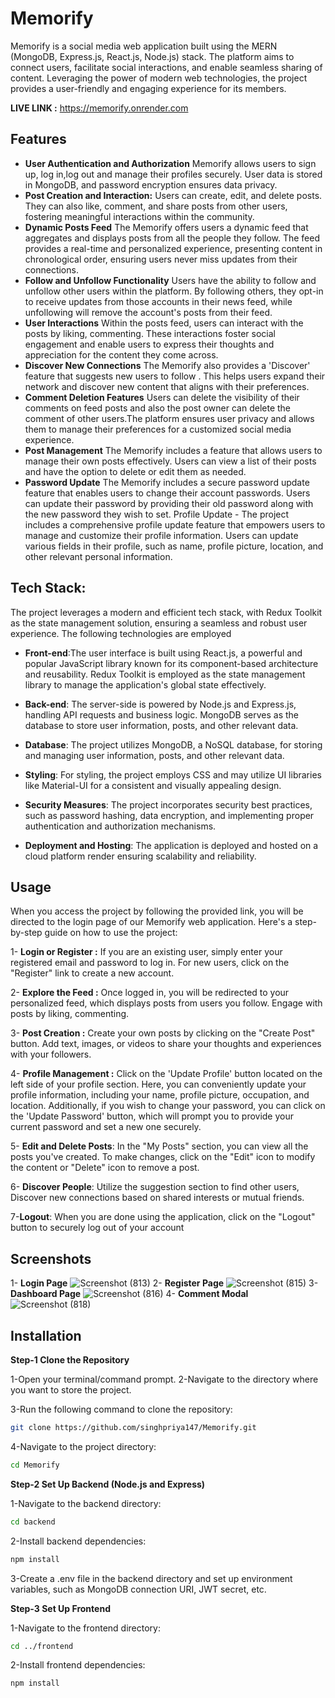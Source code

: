 # Memorify

Memorify is a social media web application built using the MERN (MongoDB, Express.js, React.js, Node.js) stack. The platform aims to connect users, facilitate social interactions, and enable seamless sharing of content. Leveraging the power of modern web technologies, the project provides a user-friendly and engaging experience for its members.

**LIVE LINK :** https://memorify.onrender.com
## Features
- **User Authentication and Authorization**
Memorify allows users to sign up, log in,log out and manage their profiles securely. User data is stored in MongoDB, and password encryption ensures data privacy.
- **Post Creation and Interaction:**
Users can create, edit, and delete posts. They can also like, comment, and share posts from other users, fostering meaningful interactions within the community.
- **Dynamic Posts Feed**
The Memorify offers users a dynamic feed that aggregates and displays posts from all the people they follow. The feed provides a real-time and personalized experience, presenting content in chronological order, ensuring users never miss updates from their connections.
- **Follow and Unfollow Functionality**
Users have the ability to follow and unfollow other users within the platform. By following others, they opt-in to receive updates from those accounts in their news feed, while unfollowing will remove the account's posts from their feed.
- **User Interactions**
 Within the posts feed, users can interact with the posts by liking, commenting. These interactions foster social engagement and enable users to express their thoughts and appreciation for the content they come across.
- **Discover New Connections**
The Memorify also provides a 'Discover' feature that suggests new users to follow . This helps users expand their network and discover new content that aligns with their preferences.
- **Comment Deletion Features**
Users can delete the visibility of their comments on feed posts and also the post owner can delete the comment of other users.The platform ensures user privacy and allows them to manage their preferences for a customized social media experience.
- **Post Management**
The Memorify includes a feature that allows users to manage their own posts effectively. Users can view a list of their posts and have the option to delete or edit them as needed.
- **Password Update**
The Memorify includes a secure password update feature that enables users to change their account passwords. Users can update their password by providing their old password along with the new password they wish to set.
Profile Update - The project includes a comprehensive profile update feature that empowers users to manage and customize their profile information.
Users can update various fields in their profile, such as name, profile picture, location, and other relevant personal information.

## Tech Stack:

The project leverages a modern and efficient tech stack, with Redux Toolkit as the state management solution, ensuring a seamless and robust user experience. The following technologies are employed

  -  **Front-end**:The user interface is built using React.js, a powerful and popular JavaScript library known for its component-based architecture and reusability. Redux Toolkit is employed as the state management library to manage the application's global state effectively.

  -  **Back-end**: The server-side is powered by Node.js and Express.js, handling API requests and business logic. MongoDB serves as the database to store user information, posts, and other relevant data.

  -   **Database**: The project utilizes MongoDB, a NoSQL database, for storing and managing user information, posts, and other relevant data.


  - **Styling**: For styling, the project employs CSS and may utilize UI libraries like Material-UI for a consistent and visually appealing design.

  -  **Security Measures**: The project incorporates security best practices, such as password hashing, data encryption, and implementing proper authentication and authorization mechanisms.
  -  **Deployment and Hosting**: The application is deployed and hosted on a cloud platform render ensuring scalability and reliability.
    
## Usage

When you access the project by following the provided link, you will be directed to the login page of our Memorify web application. Here's a step-by-step guide on how to use the project:

1- **Login or Register :** If you are an existing user, simply enter your registered email and password to log in. For new users, click on the "Register" link to create a new account.

2- **Explore the Feed :** Once logged in, you will be redirected to your personalized feed, which displays posts from users you follow. Engage with posts by liking, commenting.

3- **Post Creation :** Create your own posts by clicking on the "Create Post" button. Add text, images, or videos to share your thoughts and experiences with your followers.

4- **Profile Management :** Click on the 'Update Profile' button located on the left side of your profile section. Here, you can conveniently update your profile information, including your name, profile picture, occupation, and location. Additionally, if you wish to change your password, you can click on the 'Update Password' button, which will prompt you to provide your current password and set a new one securely.

5- **Edit and Delete Posts**: In the "My Posts" section, you can view all the posts you've created. To make changes, click on the "Edit" icon to modify the content or  "Delete" icon to remove a post.

6- **Discover People**: Utilize the suggestion section  to find other users, Discover new connections based on shared interests or mutual friends.

7-**Logout**: When you are done using the application, click on the "Logout" button to securely log out of your account

## Screenshots 
1- **Login Page**
![Screenshot (813)](https://github.com/singhpriya147/Memorify/assets/72970648/a3ce710c-4954-41f2-a10b-e0bdcf9702cc)
2- **Register Page**
![Screenshot (815)](https://github.com/singhpriya147/Memorify/assets/72970648/ed4a0e42-4a64-4b34-8d1f-e05d1018b785)
3- **Dashboard Page**
![Screenshot (816)](https://github.com/singhpriya147/Memorify/assets/72970648/0ce55c3c-e3b3-4322-b5e0-28cdb28674ea)
4- **Comment Modal**
![Screenshot (818)](https://github.com/singhpriya147/Memorify/assets/72970648/60d0531a-f875-41bb-a5ee-f4ea6f972511)
## Installation

**Step-1 Clone the Repository**

1-Open your terminal/command prompt.
2-Navigate to the directory where you want to store the project.

3-Run the following command to clone the repository:
```bash
git clone https://github.com/singhpriya147/Memorify.git
```
4-Navigate to the project directory:

```bash
cd Memorify
```
**Step-2 Set Up Backend (Node.js and Express)**

1-Navigate to the backend directory:
```bash
cd backend
```
2-Install backend dependencies:
```bash
npm install
```
3-Create a .env file in the backend directory and set up environment variables, such as MongoDB connection URI, JWT secret, etc.

**Step-3 Set Up Frontend**

1-Navigate to the frontend directory:
```bash
cd ../frontend
```
2-Install frontend dependencies:
```bash
npm install
```
